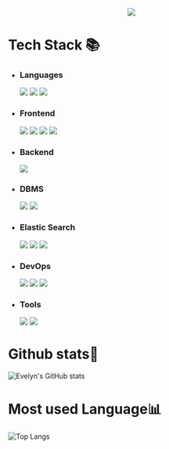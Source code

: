 <div align="center">
    <img src="https://capsule-render.vercel.app/api?type=waving&color=c1dfc4&height=200&section=header&text=Evelyn%20Github🎐&fontSize=50" />    
</div>

# Tech Stack 📚
* ### Languages 
	<img src="https://img.shields.io/badge/Python-3766AB?style=round-square&logo=Python&logoColor=white"/>
	<img src="https://img.shields.io/badge/Java-007396?style=flat&logo=Conda-Forge&logoColor=white" />
	<img src="https://img.shields.io/badge/C-A8B9CC?style=round-square&logo=C&logoColor=white"/>
* ### Frontend 
	<img src="https://img.shields.io/badge/JavaScript-F7DF1E?style=flat&logo=JavaScript&logoColor=white" />
	<img src="https://img.shields.io/badge/HTML5-E34F26?style=flat&logo=HTML5&logoColor=white" />
	<img src="https://img.shields.io/badge/CSS3-1572B6?style=flat&logo=CSS3&logoColor=white" />
	<img src="https://img.shields.io/badge/jQuery-0769AD?style=flat&logo=jQuery&logoColor=white" />
* ### Backend 
   	<img src="https://img.shields.io/badge/Django-092E20?style=round-square&logo=Django&logoColor=white"/>
* ### DBMS 
 	<img src="https://img.shields.io/badge/MySQL-4479A1?style=round-square&logo=MySQL&logoColor=white"/>
  	<img src="https://img.shields.io/badge/MariaDB-003545?style=round-square&logo=MariaDB&logoColor=white"/>
* ### Elastic Search 
   	<img src="https://img.shields.io/badge/Elasticsearch-005571?style=round-square&logo=elasticsearch&logoColor=white"/>
  	<img src="https://img.shields.io/badge/Kibana-005571?style=round-square&logo=Kibana&logoColor=white"/>
  	<img src="https://img.shields.io/badge/Logstash-005571?style=round-square&logo=Logstash&logoColor=white"/>
* ### DevOps 
 	<img src="https://img.shields.io/badge/AWS-232F3E?style=round-square&logo=amazon-aws&logoColor=white"/>
  	<img src="https://img.shields.io/badge/GCP-4285F4?style=round-square&logo=GoogleCloud&logoColor=white"/>
  	<img src="https://img.shields.io/badge/Git-F05032?style=round-square&logo=Git&logoColor=white"/>
* ### Tools 
	<img src="https://img.shields.io/badge/Visual%20Studio%20Code-007ACC?style=flat&logo=VisualStudioCode&logoColor=white" />
	<img src="https://img.shields.io/badge/Eclipse%20IDE-2C2255?style=flat&logo=EclipseIDE&logoColor=white" />
# Github stats🚀
![Evelyn's GitHub stats](https://github-readme-stats.vercel.app/api?username=aetklimatcha&show_icons=true&theme=vue)
# Most used Language📊
![Top Langs](https://github-readme-stats.vercel.app/api/top-langs/?username=aetklimatcha&theme=vues)
